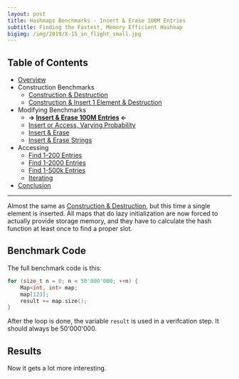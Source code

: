 ```yaml
---
layout: post
title: Hashmaps Benchmarks - Insert & Erase 100M Entries
subtitle: Finding the Fastest, Memory Efficient Hashmap
bigimg: /img/2019/X-15_in_flight_small.jpg
---
```

## Table of Contents

* [Overview](/2019/04/01/hashmap-benchmarks-01-overview/)
* Construction Benchmarks
   * [Construction & Destruction](/2019/04/01/hashmap-benchmarks-02-result-CtorDtorEmptyMap/)
   * [Construction & Insert 1 Element & Destruction](/2019/04/01/hashmap-benchmarks-02-result-CtorDtorSingleEntryMap/)
* Modifying Benchmarks
   * **&rarr; [Insert & Erase 100M Entries](/2019/04/01/hashmap-benchmarks-02-result-InsertHugeInt/) &larr;**
   * [Insert or Access, Varying Probability](/2019/04/01/hashmap-benchmarks-02-result-RandomDistinct2/)
   * [Insert & Erase](/2019/04/01/hashmap-benchmarks-02-result-RandomInsertErase/)
   * [Insert & Erase Strings](/2019/04/01/hashmap-benchmarks-02-result-RandomInsertEraseStrings/)
* Accessing
   * [Find 1-200 Entries](/2019/04/01/hashmap-benchmarks-02-result-RandomFind_200/)
   * [Find 1-2000 Entries](/2019/04/01/hashmap-benchmarks-02-result-RandomFind_2000/)
   * [Find 1-500k Entries](/2019/04/01/hashmap-benchmarks-02-result-RandomFind_500000/)
   * [Iterating](/2019/04/01/hashmap-benchmarks-02-result-IterateIntegers/)
* [Conclusion](/2019/04/01/hashmap-benchmarks-03-conclusion/)

----

Almost the same as [Construction & Destruction](/2019/04/01/hashmap-benchmarks-CtorDtorEmptyMap/), but this time a single element is inserted. All maps that do lazy initialization are now forced to actually provide storage memory, and they have to calculate the hash function at least once to find a proper slot.

## Benchmark Code

The full benchmark code is this: 

```cpp
for (size_t n = 0; n < 50'000'000; ++n) {
    Map<int, int> map;
    map[123];
    result += map.size();
}
```

After the loop is done, the variable `result` is used in a verifcation step. It should always be 50'000'000.

## Results

Now it gets a lot more interesting.

<script src="https://cdn.plot.ly/plotly-latest.min.js"></script>
<div id="id_f1e25f09" style="height:250em"></div>
<script>
    var colors = Plotly.d3.scale.category10().range();
    var m0y = [ "phmap::<br>parallel_node_hash_map", "std::unordered_map", "eastl::hash_map", "phmap::node_hash_map", "absl::node_hash_map", "boost::unordered_map", "boost::multi_index::<br>hashed_unique", "folly::F14NodeMap", "spp::sparse_hash_map", "<b>tsl::sparse_map</b>", "robin_hood::<br>unordered_node_map", "<b>phmap::<br>parallel_flat_hash_map</b>", "phmap::flat_hash_map", "<b>folly::F14ValueMap</b>", "absl::flat_hash_map", "ska::bytell_hash_map", "tsl::hopscotch_map", "emilib1::HashMap", "<b>robin_hood::<br>unordered_flat_map</b>", "<b>tsl::robin_map</b>"];
    var m1y = [ "phmap::<br>parallel_node_hash_map", "std::unordered_map", "eastl::hash_map", "phmap::node_hash_map", "absl::node_hash_map", "boost::unordered_map", "boost::multi_index::<br>hashed_unique", "folly::F14NodeMap", "spp::sparse_hash_map", "<b>tsl::sparse_map</b>", "robin_hood::<br>unordered_node_map", "<b>phmap::<br>parallel_flat_hash_map</b>", "phmap::flat_hash_map", "absl::flat_hash_map", "<b>folly::F14ValueMap</b>", "ska::bytell_hash_map", "tsl::hopscotch_map", "emilib1::HashMap", "<b>robin_hood::<br>unordered_flat_map</b>", "<b>tsl::robin_map</b>"];
    var m2y = [ "phmap::<br>parallel_node_hash_map", "std::unordered_map", "phmap::node_hash_map", "absl::node_hash_map", "eastl::hash_map", "boost::unordered_map", "boost::multi_index::<br>hashed_unique", "folly::F14NodeMap", "spp::sparse_hash_map", "<b>tsl::sparse_map</b>", "robin_hood::<br>unordered_node_map", "<b>phmap::<br>parallel_flat_hash_map</b>", "<b>folly::F14ValueMap</b>", "phmap::flat_hash_map", "absl::flat_hash_map", "tsl::hopscotch_map", "ska::bytell_hash_map", "emilib1::HashMap", "<b>robin_hood::<br>unordered_flat_map</b>", "<b>tsl::robin_map</b>"];
    var m3y = [ "phmap::node_hash_map", "phmap::flat_hash_map", "absl::node_hash_map", "absl::flat_hash_map", "phmap::<br>parallel_node_hash_map", "std::unordered_map", "eastl::hash_map", "boost::unordered_map", "boost::multi_index::<br>hashed_unique", "folly::F14NodeMap", "spp::sparse_hash_map", "<b>tsl::sparse_map</b>", "robin_hood::<br>unordered_node_map", "<b>phmap::<br>parallel_flat_hash_map</b>", "<b>folly::F14ValueMap</b>", "tsl::hopscotch_map", "ska::bytell_hash_map", "emilib1::HashMap", "<b>robin_hood::<br>unordered_flat_map</b>", "<b>tsl::robin_map</b>"];
    var m4y = [ "phmap::node_hash_map", "phmap::flat_hash_map", "absl::node_hash_map", "absl::flat_hash_map", "phmap::<br>parallel_node_hash_map", "std::unordered_map", "eastl::hash_map", "boost::unordered_map", "boost::multi_index::<br>hashed_unique", "folly::F14NodeMap", "spp::sparse_hash_map", "<b>tsl::sparse_map</b>", "robin_hood::<br>unordered_node_map", "<b>phmap::<br>parallel_flat_hash_map</b>", "<b>folly::F14ValueMap</b>", "ska::bytell_hash_map", "tsl::hopscotch_map", "emilib1::HashMap", "<b>robin_hood::<br>unordered_flat_map</b>", "<b>tsl::robin_map</b>"];
    var measurement_names = [ "insert 100M int", "clear 100M int", "reinsert 100M int", "remove 100M int", "destructor empty map" ];

    var data = [
        { x: [ 34.07175, 39.59545, 41.4139, 25.15005, 24.74455, 33.6502, 32.589349999999996, 19.590899999999998, 24.63375, 20.25805, 16.300649999999997, 14.85005, 14.4437, 14.24495, 10.9056, 11.6269, 11.40575, 10.719100000000001, 8.012775, 6.67978 ],
          y: m0y, name: measurement_names[0] + ' (robin_hood::hash)', type: 'bar', orientation: 'h', yaxis: 'y', marker: { color: colors[0], },
        },
        { x: [ 12.055050000000001, 6.1396999999999995, 11.5892, 12.0519, 12.0696, 5.991065000000001, 5.976805, 11.93455, 2.406165, 0.840023, 1.3073549999999998, 0.04095435, 0.041486449999999994, 0.03022375, 0.0367541, 0.386626, 0.124466, 0.406495, 0.0054538699999999996, 1.044285 ],
          y: m0y, name: measurement_names[1] + ' (robin_hood::hash)', type: 'bar', orientation: 'h', yaxis: 'y', marker: { color: colors[1], },
        },
        { x: [ 49.03835, 24.9743, 18.9979, 40.514700000000005, 40.103, 22.813299999999998, 18.646500000000003, 36.16265, 24.596899999999998, 15.74495, 10.41575, 14.71455, 14.5484, 14.2927, 13.76025, 6.44811, 6.746895, 4.781395, 4.696125, 2.774605 ],
          y: m0y, name: measurement_names[2] + ' (robin_hood::hash)', type: 'bar', orientation: 'h', yaxis: 'y', marker: { color: colors[2], },
        },
        { x: [ 20.1407, 28.9088, 25.4235, 18.1182, 17.445349999999998, 30.212400000000002, 25.7814, 11.9021, 13.6167, 10.20655, 17.3543, 12.93095, 13.10895, 11.11205, 14.00625, 3.93709, 3.7538549999999997, 3.6026049999999996, 4.192265, 3.1097099999999998 ],
          y: m0y, name: measurement_names[3] + ' (robin_hood::hash)', type: 'bar', orientation: 'h', yaxis: 'y', marker: { color: colors[3], },
        },
        { x: [ 0.1003185, 0.0682477, 0.17683749999999998, 0.09637465, 0.0963347, 0.02218545, 0.0206082, 0.027288350000000003, 0.0140955, 0.8404425, 0.11337, 0.04056365, 0.04147, 0.0301907, 0.03698745, 0.1236915, 0.05695325, 0.045899800000000004, 0.03629435, 0.08555170000000001 ],
          y: m0y, name: measurement_names[4] + ' (robin_hood::hash)', type: 'bar', orientation: 'h', yaxis: 'y', marker: { color: colors[4], },
            textposition: 'outside',
            text: [ "115s<br>4198MB", "99.7s<br>3986MB", "97.6s<br>4153MB", "95.9s<br>4713MB", "94.5s<br>4716MB", "92.7s<br>3774MB", "83.0s<br>3774MB", "79.6s<br>4542MB", "65.3s<br>1230MB", "<b>47.9s<br>1120MB</b>", "45.5s<br>2293MB", "<b>42.6s<br>1238MB</b>", "42.2s<br>1719MB", "<b>39.7s<br>1534MB</b>", "38.7s<br>1718MB", "22.5s<br>1717MB", "22.1s<br>3061MB", "19.6s<br>2293MB", "<b>16.9s<br>1717MB</b>", "<b>13.7s<br>4597MB</b>" ],
        },
        { x: [ 34.5523, 39.59375, 41.094, 25.444699999999997, 24.94295, 33.518, 32.7066, 19.654600000000002, 25.0517, 20.4631, 16.78015, 14.9985, 14.52395, 13.859, 14.32375, 11.6955, 11.77035, 10.7469, 8.43496, 6.939814999999999 ],
          y: m1y, name: measurement_names[0] + ' (absl::Hash)', type: 'bar', orientation: 'h', yaxis: 'y2', marker: { color: colors[0], },
        },
        { x: [ 11.980550000000001, 6.247665, 11.635100000000001, 12.0508, 12.0841, 5.902559999999999, 5.9186049999999994, 12.03455, 1.7790599999999999, 0.8233809999999999, 1.311925, 0.040630849999999996, 0.041567, 0.0394552, 0.032602599999999995, 0.38625149999999997, 0.1255445, 0.42315400000000003, 0.005454795, 1.03822 ],
          y: m1y, name: measurement_names[1] + ' (absl::Hash)', type: 'bar', orientation: 'h', yaxis: 'y2', marker: { color: colors[1], },
        },
        { x: [ 50.950050000000005, 25.6336, 18.396749999999997, 40.84985, 40.49185, 22.317050000000002, 18.2821, 36.23485, 25.652050000000003, 15.808250000000001, 10.5715, 14.70425, 14.52775, 13.85525, 14.5042, 6.563815, 6.951465, 4.9989349999999995, 5.158825, 2.790685 ],
          y: m1y, name: measurement_names[2] + ' (absl::Hash)', type: 'bar', orientation: 'h', yaxis: 'y2', marker: { color: colors[2], },
        },
        { x: [ 20.251649999999998, 29.275, 25.62465, 18.2638, 17.4488, 29.575899999999997, 25.472450000000002, 12.03345, 13.6759, 10.233450000000001, 17.3748, 13.242, 12.9596, 14.078050000000001, 11.379249999999999, 3.977785, 3.705615, 3.825665, 4.33915, 3.181875 ],
          y: m1y, name: measurement_names[3] + ' (absl::Hash)', type: 'bar', orientation: 'h', yaxis: 'y2', marker: { color: colors[3], },
        },
        { x: [ 0.10359199999999999, 0.06835925, 0.1333965, 0.09682945, 0.11755099999999999, 0.02149635, 0.020614399999999998, 0.0272918, 0.0143814, 0.8354035, 0.1180585, 0.040343199999999996, 0.041567950000000006, 0.0392862, 0.03266905, 0.1216005, 0.058876349999999994, 0.043818449999999995, 0.0378997, 0.084713 ],
          y: m1y, name: measurement_names[4] + ' (absl::Hash)', type: 'bar', orientation: 'h', yaxis: 'y2', marker: { color: colors[4], },
            textposition: 'outside',
            text: [ "118s<br>4207MB", "101s<br>3986MB", "96.9s<br>4153MB", "96.7s<br>4713MB", "95.1s<br>4734MB", "91.3s<br>3774MB", "82.4s<br>3774MB", "80.0s<br>4542MB", "66.2s<br>1230MB", "<b>48.2s<br>1119MB</b>", "46.2s<br>2293MB", "<b>43.0s<br>1200MB</b>", "42.1s<br>1719MB", "41.9s<br>1718MB", "<b>40.3s<br>1534MB</b>", "22.7s<br>1717MB", "22.6s<br>3061MB", "20.0s<br>2293MB", "<b>18.0s<br>1717MB</b>", "<b>14.0s<br>4597MB</b>" ],
        },
        { x: [ 35.63525, 39.6849, 26.6229, 26.2414, 41.596599999999995, 33.9436, 32.950900000000004, 20.17235, 25.383899999999997, 20.71925, 17.4568, 15.15795, 14.7014, 14.207799999999999, 11.7774, 12.17615, 11.67845, 11.476600000000001, 8.81049, 7.42228 ],
          y: m2y, name: measurement_names[0] + ' (FNV1a)', type: 'bar', orientation: 'h', yaxis: 'y3', marker: { color: colors[0], },
        },
        { x: [ 12.05015, 6.175985, 12.03635, 12.18805, 11.59205, 5.9609000000000005, 5.933485, 12.016200000000001, 1.11545, 0.828782, 1.31172, 0.0405544, 0.0302172, 0.04189405, 0.03692525, 0.125806, 0.384351, 0.4154215, 0.00544304, 1.0370300000000001 ],
          y: m2y, name: measurement_names[1] + ' (FNV1a)', type: 'bar', orientation: 'h', yaxis: 'y3', marker: { color: colors[1], },
        },
        { x: [ 50.376400000000004, 25.6265, 41.87385, 41.731049999999996, 18.83985, 22.893099999999997, 18.872, 36.65875, 26.5337, 15.822199999999999, 10.319749999999999, 15.0353, 14.8607, 12.63395, 11.84695, 7.276485, 6.659865, 5.434089999999999, 5.239305, 3.4185499999999998 ],
          y: m2y, name: measurement_names[2] + ' (FNV1a)', type: 'bar', orientation: 'h', yaxis: 'y3', marker: { color: colors[2], },
        },
        { x: [ 20.7353, 29.15365, 18.212200000000003, 17.62025, 25.3301, 29.76965, 25.48995, 12.3711, 13.690999999999999, 10.49495, 17.3204, 13.35085, 11.4449, 13.17385, 14.0957, 4.106535, 4.255025, 4.1677599999999995, 4.427235, 3.48832 ],
          y: m2y, name: measurement_names[3] + ' (FNV1a)', type: 'bar', orientation: 'h', yaxis: 'y3', marker: { color: colors[3], },
        },
        { x: [ 0.354838, 0.06803635, 0.09642695, 0.09647875, 0.1325755, 0.02265925, 0.020844849999999998, 0.027395799999999998, 0.0141995, 0.828391, 0.1155255, 0.04243425000000001, 0.0301467, 0.041670399999999996, 0.0368403, 0.0595404, 0.12131549999999999, 0.0441938, 0.036859050000000004, 0.0844547 ],
          y: m2y, name: measurement_names[4] + ' (FNV1a)', type: 'bar', orientation: 'h', yaxis: 'y3', marker: { color: colors[4], },
            textposition: 'outside',
            text: [ "119s<br>4206MB", "101s<br>3986MB", "98.8s<br>4717MB", "97.9s<br>4734MB", "97.5s<br>4153MB", "92.6s<br>3774MB", "83.3s<br>3774MB", "81.2s<br>4542MB", "66.7s<br>1230MB", "<b>48.7s<br>1119MB</b>", "46.5s<br>2293MB", "<b>43.6s<br>1234MB</b>", "<b>41.1s<br>1534MB</b>", "40.1s<br>1719MB", "37.8s<br>1718MB", "23.7s<br>3061MB", "23.1s<br>1717MB", "21.5s<br>2293MB", "<b>18.5s<br>1717MB</b>", "<b>15.5s<br>4597MB</b>" ],
        },
        { x: [ 0, 0, 0, 0, 33.8367, 38.900549999999996, 37.5437, 33.1457, 31.834049999999998, 19.797600000000003, 24.38845, 20.0932, 16.3087, 14.7049, 14.05405, 11.31045, 10.7677, 10.3179, 8.01291, 6.43342 ],
          y: m3y, name: measurement_names[0] + ' (Identity)', type: 'bar', orientation: 'h', yaxis: 'y4', marker: { color: colors[0], },
        },
        { x: [ 0, 0, 0, 0, 11.927, 6.1679200000000005, 11.6466, 5.976990000000001, 5.93216, 11.97725, 1.114395, 0.8329225, 1.311665, 0.0411215, 0.03021555, 0.125429, 0.38795100000000005, 0.40853, 0.00546376, 1.0539399999999999 ],
          y: m3y, name: measurement_names[1] + ' (Identity)', type: 'bar', orientation: 'h', yaxis: 'y4', marker: { color: colors[1], },
        },
        { x: [ 0, 0, 0, 0, 50.231049999999996, 24.609, 18.72455, 21.86175, 18.127200000000002, 36.68275, 25.6044, 15.921899999999999, 10.525500000000001, 14.572299999999998, 14.210799999999999, 6.6469000000000005, 5.74176, 4.545975, 4.632745, 2.662235 ],
          y: m3y, name: measurement_names[2] + ' (Identity)', type: 'bar', orientation: 'h', yaxis: 'y4', marker: { color: colors[2], },
        },
        { x: [ 0, 0, 0, 0, 20.76645, 28.8453, 25.40735, 29.1931, 25.19115, 11.778099999999998, 13.51295, 10.25695, 17.5531, 12.84815, 11.22825, 3.4113249999999997, 3.77418, 3.606265, 4.05891, 2.740135 ],
          y: m3y, name: measurement_names[3] + ' (Identity)', type: 'bar', orientation: 'h', yaxis: 'y4', marker: { color: colors[3], },
        },
        { x: [ 0, 0, 0, 0, 0.566166, 0.06815635, 0.1331185, 0.0219629, 0.0209347, 0.0273286, 0.014119099999999999, 0.838443, 0.113712, 0.0408976, 0.03025445, 0.0578818, 0.14018599999999998, 0.04385165, 0.03816715, 0.08430445 ],
          y: m3y, name: measurement_names[4] + ' (Identity)', type: 'bar', orientation: 'h', yaxis: 'y4', marker: { color: colors[4], },
            textposition: 'outside',
            text: [ "timeout", "timeout", "timeout", "timeout", "117s<br>4205MB", "98.6s<br>3986MB", "93.5s<br>4153MB", "90.2s<br>3774MB", "81.1s<br>3774MB", "80.3s<br>4472MB", "64.6s<br>1230MB", "<b>47.9s<br>1116MB</b>", "45.8s<br>2293MB", "<b>42.2s<br>1220MB</b>", "<b>39.6s<br>1534MB</b>", "21.6s<br>3061MB", "20.8s<br>1717MB", "18.9s<br>2293MB", "<b>16.7s<br>1717MB</b>", "<b>13.0s<br>4597MB</b>" ],
        },
        { x: [ 0, 0, 0, 0, 35.45825, 40.85445, 39.314499999999995, 33.75364999999999, 32.54675, 20.3152, 25.676299999999998, 20.771500000000003, 18.7208, 15.47705, 14.892800000000001, 12.05495, 12.05555, 11.500699999999998, 9.58469, 7.68047 ],
          y: m4y, name: measurement_names[0] + ' (folly::hasher)', type: 'bar', orientation: 'h', yaxis: 'y5', marker: { color: colors[0], },
        },
        { x: [ 0, 0, 0, 0, 12.057300000000001, 6.195625, 11.58075, 5.9747900000000005, 5.89313, 11.939699999999998, 2.42347, 0.8311815, 1.307485, 0.041086399999999995, 0.03018195, 0.3864195, 0.125831, 0.40614150000000004, 0.005435775, 1.04647 ],
          y: m4y, name: measurement_names[1] + ' (folly::hasher)', type: 'bar', orientation: 'h', yaxis: 'y5', marker: { color: colors[1], },
        },
        { x: [ 0, 0, 0, 0, 50.3941, 25.645899999999997, 19.146349999999998, 22.5345, 18.784100000000002, 36.63665, 25.591749999999998, 15.85305, 9.91714, 15.075099999999999, 14.930250000000001, 6.75028, 7.13134, 5.28754, 5.68849, 3.43095 ],
          y: m4y, name: measurement_names[2] + ' (folly::hasher)', type: 'bar', orientation: 'h', yaxis: 'y5', marker: { color: colors[2], },
        },
        { x: [ 0, 0, 0, 0, 20.332549999999998, 28.59655, 25.323999999999998, 29.4077, 25.19865, 12.3153, 13.9145, 10.512550000000001, 17.32075, 13.4025, 11.466349999999998, 4.364325, 4.260350000000001, 4.049495, 4.7356750000000005, 3.52102 ],
          y: m4y, name: measurement_names[3] + ' (folly::hasher)', type: 'bar', orientation: 'h', yaxis: 'y5', marker: { color: colors[3], },
        },
        { x: [ 0, 0, 0, 0, 0.1005865, 0.06830585, 0.17685, 0.0215867, 0.02065055, 0.02728425, 0.0141233, 0.8378715, 0.1131335, 0.0430614, 0.0302235, 0.1224655, 0.0599468, 0.044055300000000006, 0.037406800000000004, 0.08425975 ],
          y: m4y, name: measurement_names[4] + ' (folly::hasher)', type: 'bar', orientation: 'h', yaxis: 'y5', marker: { color: colors[4], },
            textposition: 'outside',
            text: [ "timeout", "timeout", "timeout", "timeout", "118s<br>4196MB", "101s<br>3986MB", "95.5s<br>4153MB", "91.7s<br>3774MB", "82.4s<br>3774MB", "81.2s<br>4489MB", "67.6s<br>1231MB", "<b>48.8s<br>1120MB</b>", "47.4s<br>2293MB", "<b>44.0s<br>1233MB</b>", "<b>41.3s<br>1534MB</b>", "23.7s<br>1717MB", "23.6s<br>3061MB", "21.3s<br>2293MB", "<b>20.1s<br>1717MB</b>", "<b>15.8s<br>4597MB</b>" ],
        },
    ];

    var layout = {
        // title: { text: 'InsertHugeInt'},
        grid: {
            ygap: 0.1,
            subplots: [
            ['xy'],
            ['xy2'],
            ['xy3'],
            ['xy4'],
            ['xy5'],
        ] },

        barmode: 'stack',
        yaxis: { title: 'robin_hood::hash', automargin: true, },
        yaxis2: { title: 'absl::Hash', automargin: true, },
        yaxis3: { title: 'FNV1a', automargin: true, },
        yaxis4: { title: 'Identity', automargin: true, },
        yaxis5: { title: 'folly::hasher', automargin: true, },
        xaxis: { automargin: true, },
        legend: { traceorder: 'normal' },
        margin: { pad: 0, l:0, r:0, t:0, b:0, },
        showlegend:false,
    };

    Plotly.newPlot('id_f1e25f09', data, layout);
</script>
